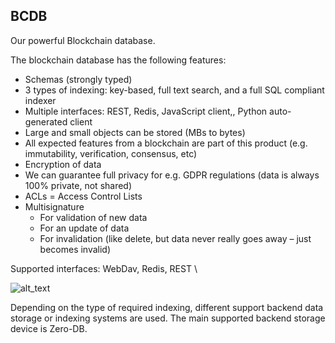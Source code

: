 ## BCDB

Our powerful Blockchain database.

The blockchain database has the following features:



*   Schemas (strongly typed)
*   3 types of indexing: key-based, full text search, and a full SQL compliant indexer
*   Multiple interfaces: REST, Redis, JavaScript client,, Python auto-generated client
*   Large and small objects can be stored (MBs to bytes)
*   All expected features from a blockchain are part of this product (e.g. immutability, verification, consensus, etc)
*   Encryption of data
*   We can guarantee full privacy for e.g. GDPR regulations (data is always 100% private, not shared)
*   ACLs = Access Control Lists
*   Multisignature
    *   For validation of new data
    *   For an update of data
    *   For invalidation (like delete, but data never really goes away – just becomes invalid)

Supported interfaces: WebDav, Redis, REST \




![alt_text](./img/bcdb_flow.png)


Depending on the type of required indexing, different support backend data storage or indexing systems are used. The main supported backend storage device is Zero-DB. 
